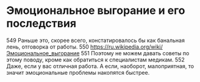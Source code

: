 # Эмоциональное выгорание и его последствия

549 Раньше это, скорее всего, констатировалось бы как банальная лень, отговорка от работы. 
550 https://ru.wikipedia.org/wiki/Эмоциональное_выгорание
551 Поэтому не можем давать советы по этому поводу, кроме как обратиться к специалистам медикам.
552 Даже, если у вас отличная работа. А если, наоборот, малоприятная, то значит эмоциональные проблемы накопятся быстрее.
